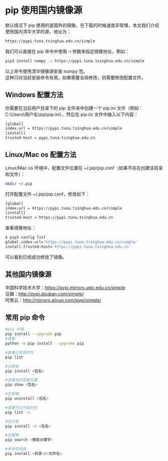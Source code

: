 # pip 使用国内镜像源

默认情况下 pip 使用的是国外的镜像，在下载的时候速度非常慢，本文我们介绍使用国内清华大学的源，地址为：

```bash
https://pypi.tuna.tsinghua.edu.cn/simple
```

我们可以直接在 pip 命令中使用 -i 参数来指定镜像地址，例如：

```bash
pip3 install numpy -i https://pypi.tuna.tsinghua.edu.cn/simple
```

以上命令使用清华镜像源安装 numpy 包。  
这种只对当前安装命令有用，如果需要全局修改，则需要修改配置文件。  

## Windows 配置方法

你需要在当前用户目录下的 pip 文件夹中创建一个 pip.ini 文件（例如：C:\Users\用户名\pip\pip.ini），然后在 pip.ini 文件中输入以下内容：

```bash
[global]
index-url = https://pypi.tuna.tsinghua.edu.cn/simple
[install]
trusted-host = pypi.tuna.tsinghua.edu.cn
```

## Linux/Mac os 配置方法

Linux/Mac os 环境中，配置文件位置在 ~/.pip/pip.conf（如果不存在创建该目录和文件）：

```bash
mkdir ~/.pip
```

打开配置文件 ~/.pip/pip.conf，修改如下：

```bash
[global]
index-url = https://pypi.tuna.tsinghua.edu.cn/simple
[install]
trusted-host = https://pypi.tuna.tsinghua.edu.cn
```

查看镜像地址：

```bash
$ pip3 config list   
global.index-url='https://pypi.tuna.tsinghua.edu.cn/simple'
install.trusted-host='https://pypi.tuna.tsinghua.edu.cn'
```

可以看到已经成功修改了镜像。

## 其他国内镜像源

中国科学技术大学：<https://pypi.mirrors.ustc.edu.cn/simple>  
豆瓣：<http://pypi.douban.com/simple/>  
阿里云：<http://mirrors.aliyun.com/pypi/simple/>  

## 常用 pip 命令

```bash
#pip 升级
pip install --upgrade pip
#或者
python -m pip install --upgrade pip

#查看已安装的包
pip list

#包安装
pip install <包名>

#查看包的安装位置
pip show <包名>

#包卸载
pip uninstall <包名>

#查看可以升级的包
pip list -o

#包升级
pip install -U <包名>

#包搜索
pip search <搜索关键字>

#本地包安装
pip install <目录>/<文件名>
```
